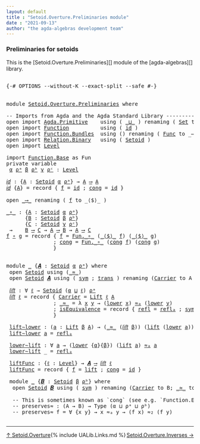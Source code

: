 ```yaml
---
layout: default
title : "Setoid.Overture.Preliminaries module"
date : "2021-09-13"
author: "the agda-algebras development team"
---
```


### <a id="preliminaries-for-setoids">Preliminaries for setoids</a>

This is the [Setoid.Overture.Preliminaries][] module of the [agda-algebras][] library.

<pre class="Agda">

<a id="309" class="Symbol">{-#</a> <a id="313" class="Keyword">OPTIONS</a> <a id="321" class="Pragma">--without-K</a> <a id="333" class="Pragma">--exact-split</a> <a id="347" class="Pragma">--safe</a> <a id="354" class="Symbol">#-}</a>


<a id="360" class="Keyword">module</a> <a id="367" href="Setoid.Overture.Preliminaries.html" class="Module">Setoid.Overture.Preliminaries</a> <a id="397" class="Keyword">where</a>

<a id="404" class="Comment">-- Imports from Agda and the Agda Standard Library -----------------------</a>
<a id="479" class="Keyword">open</a> <a id="484" class="Keyword">import</a> <a id="491" href="Agda.Primitive.html" class="Module">Agda.Primitive</a>    <a id="509" class="Keyword">using</a> <a id="515" class="Symbol">(</a> <a id="517" href="Agda.Primitive.html#810" class="Primitive Operator">_⊔_</a> <a id="521" class="Symbol">)</a> <a id="523" class="Keyword">renaming</a> <a id="532" class="Symbol">(</a> <a id="534" href="Agda.Primitive.html#326" class="Primitive">Set</a> <a id="538" class="Symbol">to</a> <a id="541" class="Primitive">Type</a> <a id="546" class="Symbol">)</a>
<a id="548" class="Keyword">open</a> <a id="553" class="Keyword">import</a> <a id="560" href="Function.html" class="Module">Function</a>          <a id="578" class="Keyword">using</a> <a id="584" class="Symbol">(</a> <a id="586" href="Function.Base.html#615" class="Function">id</a> <a id="589" class="Symbol">)</a>
<a id="591" class="Keyword">open</a> <a id="596" class="Keyword">import</a> <a id="603" href="Function.Bundles.html" class="Module">Function.Bundles</a>  <a id="621" class="Keyword">using</a> <a id="627" class="Symbol">()</a> <a id="630" class="Keyword">renaming</a> <a id="639" class="Symbol">(</a> <a id="641" href="Function.Bundles.html#1868" class="Record">Func</a> <a id="646" class="Symbol">to</a> <a id="649" class="Record">_⟶_</a> <a id="653" class="Symbol">)</a>
<a id="655" class="Keyword">open</a> <a id="660" class="Keyword">import</a> <a id="667" href="Relation.Binary.html" class="Module">Relation.Binary</a>   <a id="685" class="Keyword">using</a> <a id="691" class="Symbol">(</a> <a id="693" href="Relation.Binary.Bundles.html#1009" class="Record">Setoid</a> <a id="700" class="Symbol">)</a>
<a id="702" class="Keyword">open</a> <a id="707" class="Keyword">import</a> <a id="714" href="Level.html" class="Module">Level</a>

<a id="721" class="Keyword">import</a> <a id="728" href="Function.Base.html" class="Module">Function.Base</a> <a id="742" class="Symbol">as</a> <a id="745" class="Module">Fun</a>
<a id="749" class="Keyword">private</a> <a id="757" class="Keyword">variable</a>
 <a id="767" href="Setoid.Overture.Preliminaries.html#767" class="Generalizable">α</a> <a id="769" href="Setoid.Overture.Preliminaries.html#769" class="Generalizable">ρᵃ</a> <a id="772" href="Setoid.Overture.Preliminaries.html#772" class="Generalizable">β</a> <a id="774" href="Setoid.Overture.Preliminaries.html#774" class="Generalizable">ρᵇ</a> <a id="777" href="Setoid.Overture.Preliminaries.html#777" class="Generalizable">γ</a> <a id="779" href="Setoid.Overture.Preliminaries.html#779" class="Generalizable">ρᶜ</a> <a id="782" class="Symbol">:</a> <a id="784" href="Agda.Primitive.html#597" class="Postulate">Level</a>

<a id="𝑖𝑑"></a><a id="791" href="Setoid.Overture.Preliminaries.html#791" class="Function">𝑖𝑑</a> <a id="794" class="Symbol">:</a> <a id="796" class="Symbol">{</a><a id="797" href="Setoid.Overture.Preliminaries.html#797" class="Bound">A</a> <a id="799" class="Symbol">:</a> <a id="801" href="Relation.Binary.Bundles.html#1009" class="Record">Setoid</a> <a id="808" href="Setoid.Overture.Preliminaries.html#767" class="Generalizable">α</a> <a id="810" href="Setoid.Overture.Preliminaries.html#769" class="Generalizable">ρᵃ</a><a id="812" class="Symbol">}</a> <a id="814" class="Symbol">→</a> <a id="816" href="Setoid.Overture.Preliminaries.html#797" class="Bound">A</a> <a id="818" href="Setoid.Overture.Preliminaries.html#649" class="Record Operator">⟶</a> <a id="820" href="Setoid.Overture.Preliminaries.html#797" class="Bound">A</a>
<a id="822" href="Setoid.Overture.Preliminaries.html#791" class="Function">𝑖𝑑</a> <a id="825" class="Symbol">{</a><a id="826" href="Setoid.Overture.Preliminaries.html#826" class="Bound">A</a><a id="827" class="Symbol">}</a> <a id="829" class="Symbol">=</a> <a id="831" class="Keyword">record</a> <a id="838" class="Symbol">{</a> <a id="840" href="Function.Bundles.html#1919" class="Field">f</a> <a id="842" class="Symbol">=</a> <a id="844" href="Function.Base.html#615" class="Function">id</a> <a id="847" class="Symbol">;</a> <a id="849" href="Function.Bundles.html#1938" class="Field">cong</a> <a id="854" class="Symbol">=</a> <a id="856" href="Function.Base.html#615" class="Function">id</a> <a id="859" class="Symbol">}</a>

<a id="862" class="Keyword">open</a> <a id="867" href="Setoid.Overture.Preliminaries.html#649" class="Module">_⟶_</a> <a id="871" class="Keyword">renaming</a> <a id="880" class="Symbol">(</a> <a id="882" href="Function.Bundles.html#1919" class="Field">f</a> <a id="884" class="Symbol">to</a> <a id="887" class="Field">_⟨$⟩_</a> <a id="893" class="Symbol">)</a>

<a id="_∘_"></a><a id="896" href="Setoid.Overture.Preliminaries.html#896" class="Function Operator">_∘_</a> <a id="900" class="Symbol">:</a> <a id="902" class="Symbol">{</a><a id="903" href="Setoid.Overture.Preliminaries.html#903" class="Bound">A</a> <a id="905" class="Symbol">:</a> <a id="907" href="Relation.Binary.Bundles.html#1009" class="Record">Setoid</a> <a id="914" href="Setoid.Overture.Preliminaries.html#767" class="Generalizable">α</a> <a id="916" href="Setoid.Overture.Preliminaries.html#769" class="Generalizable">ρᵃ</a><a id="918" class="Symbol">}</a>
      <a id="926" class="Symbol">{</a><a id="927" href="Setoid.Overture.Preliminaries.html#927" class="Bound">B</a> <a id="929" class="Symbol">:</a> <a id="931" href="Relation.Binary.Bundles.html#1009" class="Record">Setoid</a> <a id="938" href="Setoid.Overture.Preliminaries.html#772" class="Generalizable">β</a> <a id="940" href="Setoid.Overture.Preliminaries.html#774" class="Generalizable">ρᵇ</a><a id="942" class="Symbol">}</a>
      <a id="950" class="Symbol">{</a><a id="951" href="Setoid.Overture.Preliminaries.html#951" class="Bound">C</a> <a id="953" class="Symbol">:</a> <a id="955" href="Relation.Binary.Bundles.html#1009" class="Record">Setoid</a> <a id="962" href="Setoid.Overture.Preliminaries.html#777" class="Generalizable">γ</a> <a id="964" href="Setoid.Overture.Preliminaries.html#779" class="Generalizable">ρᶜ</a><a id="966" class="Symbol">}</a>
 <a id="969" class="Symbol">→</a>    <a id="974" href="Setoid.Overture.Preliminaries.html#927" class="Bound">B</a> <a id="976" href="Setoid.Overture.Preliminaries.html#649" class="Record Operator">⟶</a> <a id="978" href="Setoid.Overture.Preliminaries.html#951" class="Bound">C</a> <a id="980" class="Symbol">→</a> <a id="982" href="Setoid.Overture.Preliminaries.html#903" class="Bound">A</a> <a id="984" href="Setoid.Overture.Preliminaries.html#649" class="Record Operator">⟶</a> <a id="986" href="Setoid.Overture.Preliminaries.html#927" class="Bound">B</a> <a id="988" class="Symbol">→</a> <a id="990" href="Setoid.Overture.Preliminaries.html#903" class="Bound">A</a> <a id="992" href="Setoid.Overture.Preliminaries.html#649" class="Record Operator">⟶</a> <a id="994" href="Setoid.Overture.Preliminaries.html#951" class="Bound">C</a>
<a id="996" href="Setoid.Overture.Preliminaries.html#996" class="Bound">f</a> <a id="998" href="Setoid.Overture.Preliminaries.html#896" class="Function Operator">∘</a> <a id="1000" href="Setoid.Overture.Preliminaries.html#1000" class="Bound">g</a> <a id="1002" class="Symbol">=</a> <a id="1004" class="Keyword">record</a> <a id="1011" class="Symbol">{</a> <a id="1013" href="Function.Bundles.html#1919" class="Field">f</a> <a id="1015" class="Symbol">=</a> <a id="1017" href="Function.Base.html#1031" class="Function Operator">Fun._∘_</a> <a id="1025" class="Symbol">(</a><a id="1026" href="Setoid.Overture.Preliminaries.html#887" class="Field Operator">_⟨$⟩_</a> <a id="1032" href="Setoid.Overture.Preliminaries.html#996" class="Bound">f</a><a id="1033" class="Symbol">)</a> <a id="1035" class="Symbol">(</a><a id="1036" href="Setoid.Overture.Preliminaries.html#887" class="Field Operator">_⟨$⟩_</a> <a id="1042" href="Setoid.Overture.Preliminaries.html#1000" class="Bound">g</a><a id="1043" class="Symbol">)</a>
               <a id="1060" class="Symbol">;</a> <a id="1062" href="Function.Bundles.html#1938" class="Field">cong</a> <a id="1067" class="Symbol">=</a> <a id="1069" href="Function.Base.html#1031" class="Function Operator">Fun._∘_</a> <a id="1077" class="Symbol">(</a><a id="1078" href="Function.Bundles.html#1938" class="Field">cong</a> <a id="1083" href="Setoid.Overture.Preliminaries.html#996" class="Bound">f</a><a id="1084" class="Symbol">)</a> <a id="1086" class="Symbol">(</a><a id="1087" href="Function.Bundles.html#1938" class="Field">cong</a> <a id="1092" href="Setoid.Overture.Preliminaries.html#1000" class="Bound">g</a><a id="1093" class="Symbol">)</a>
               <a id="1110" class="Symbol">}</a>


<a id="1114" class="Keyword">module</a> <a id="1121" href="Setoid.Overture.Preliminaries.html#1121" class="Module">_</a> <a id="1123" class="Symbol">{</a><a id="1124" href="Setoid.Overture.Preliminaries.html#1124" class="Bound">𝑨</a> <a id="1126" class="Symbol">:</a> <a id="1128" href="Relation.Binary.Bundles.html#1009" class="Record">Setoid</a> <a id="1135" href="Setoid.Overture.Preliminaries.html#767" class="Generalizable">α</a> <a id="1137" href="Setoid.Overture.Preliminaries.html#769" class="Generalizable">ρᵃ</a><a id="1139" class="Symbol">}</a> <a id="1141" class="Keyword">where</a>
 <a id="1148" class="Keyword">open</a> <a id="1153" href="Relation.Binary.Bundles.html#1009" class="Module">Setoid</a> <a id="1160" class="Keyword">using</a> <a id="1166" class="Symbol">(</a><a id="1167" href="Relation.Binary.Bundles.html#1098" class="Field Operator">_≈_</a><a id="1170" class="Symbol">)</a>
 <a id="1173" class="Keyword">open</a> <a id="1178" href="Relation.Binary.Bundles.html#1009" class="Module">Setoid</a> <a id="1185" href="Setoid.Overture.Preliminaries.html#1124" class="Bound">𝑨</a> <a id="1187" class="Keyword">using</a> <a id="1193" class="Symbol">(</a> <a id="1195" href="Relation.Binary.Structures.html#1594" class="Function">sym</a> <a id="1199" class="Symbol">;</a> <a id="1201" href="Relation.Binary.Structures.html#1620" class="Function">trans</a> <a id="1207" class="Symbol">)</a> <a id="1209" class="Keyword">renaming</a> <a id="1218" class="Symbol">(</a><a id="1219" href="Relation.Binary.Bundles.html#1072" class="Field">Carrier</a> <a id="1227" class="Symbol">to</a> <a id="1230" class="Field">A</a> <a id="1232" class="Symbol">;</a> <a id="1234" href="Relation.Binary.Bundles.html#1098" class="Field Operator">_≈_</a> <a id="1238" class="Symbol">to</a> <a id="1241" class="Field Operator">_≈ₐ_</a> <a id="1246" class="Symbol">;</a> <a id="1248" href="Relation.Binary.Structures.html#1568" class="Function">refl</a> <a id="1253" class="Symbol">to</a> <a id="1256" class="Function">reflₐ</a><a id="1261" class="Symbol">)</a>

 <a id="1265" href="Setoid.Overture.Preliminaries.html#1265" class="Function">𝑙𝑖𝑓𝑡</a> <a id="1270" class="Symbol">:</a> <a id="1272" class="Symbol">∀</a> <a id="1274" href="Setoid.Overture.Preliminaries.html#1274" class="Bound">ℓ</a> <a id="1276" class="Symbol">→</a> <a id="1278" href="Relation.Binary.Bundles.html#1009" class="Record">Setoid</a> <a id="1285" class="Symbol">(</a><a id="1286" href="Setoid.Overture.Preliminaries.html#1135" class="Bound">α</a> <a id="1288" href="Agda.Primitive.html#810" class="Primitive Operator">⊔</a> <a id="1290" href="Setoid.Overture.Preliminaries.html#1274" class="Bound">ℓ</a><a id="1291" class="Symbol">)</a> <a id="1293" href="Setoid.Overture.Preliminaries.html#1137" class="Bound">ρᵃ</a>
 <a id="1297" href="Setoid.Overture.Preliminaries.html#1265" class="Function">𝑙𝑖𝑓𝑡</a> <a id="1302" href="Setoid.Overture.Preliminaries.html#1302" class="Bound">ℓ</a> <a id="1304" class="Symbol">=</a> <a id="1306" class="Keyword">record</a> <a id="1313" class="Symbol">{</a> <a id="1315" href="Relation.Binary.Bundles.html#1072" class="Field">Carrier</a> <a id="1323" class="Symbol">=</a> <a id="1325" href="Level.html#400" class="Record">Lift</a> <a id="1330" href="Setoid.Overture.Preliminaries.html#1302" class="Bound">ℓ</a> <a id="1332" href="Setoid.Overture.Preliminaries.html#1230" class="Field">A</a>
               <a id="1349" class="Symbol">;</a> <a id="1351" href="Relation.Binary.Bundles.html#1098" class="Field Operator">_≈_</a> <a id="1355" class="Symbol">=</a> <a id="1357" class="Symbol">λ</a> <a id="1359" href="Setoid.Overture.Preliminaries.html#1359" class="Bound">x</a> <a id="1361" href="Setoid.Overture.Preliminaries.html#1361" class="Bound">y</a> <a id="1363" class="Symbol">→</a> <a id="1365" class="Symbol">(</a><a id="1366" href="Level.html#470" class="Field">lower</a> <a id="1372" href="Setoid.Overture.Preliminaries.html#1359" class="Bound">x</a><a id="1373" class="Symbol">)</a> <a id="1375" href="Setoid.Overture.Preliminaries.html#1241" class="Field Operator">≈ₐ</a> <a id="1378" class="Symbol">(</a><a id="1379" href="Level.html#470" class="Field">lower</a> <a id="1385" href="Setoid.Overture.Preliminaries.html#1361" class="Bound">y</a><a id="1386" class="Symbol">)</a>
               <a id="1403" class="Symbol">;</a> <a id="1405" href="Relation.Binary.Bundles.html#1132" class="Field">isEquivalence</a> <a id="1419" class="Symbol">=</a> <a id="1421" class="Keyword">record</a> <a id="1428" class="Symbol">{</a> <a id="1430" href="Relation.Binary.Structures.html#1568" class="Field">refl</a> <a id="1435" class="Symbol">=</a> <a id="1437" href="Setoid.Overture.Preliminaries.html#1256" class="Function">reflₐ</a> <a id="1443" class="Symbol">;</a> <a id="1445" href="Relation.Binary.Structures.html#1594" class="Field">sym</a> <a id="1449" class="Symbol">=</a> <a id="1451" href="Relation.Binary.Structures.html#1594" class="Function">sym</a> <a id="1455" class="Symbol">;</a> <a id="1457" href="Relation.Binary.Structures.html#1620" class="Field">trans</a> <a id="1463" class="Symbol">=</a> <a id="1465" href="Relation.Binary.Structures.html#1620" class="Function">trans</a> <a id="1471" class="Symbol">}</a>
               <a id="1488" class="Symbol">}</a>

 <a id="1492" href="Setoid.Overture.Preliminaries.html#1492" class="Function">lift∼lower</a> <a id="1503" class="Symbol">:</a> <a id="1505" class="Symbol">(</a><a id="1506" href="Setoid.Overture.Preliminaries.html#1506" class="Bound">a</a> <a id="1508" class="Symbol">:</a> <a id="1510" href="Level.html#400" class="Record">Lift</a> <a id="1515" href="Setoid.Overture.Preliminaries.html#772" class="Generalizable">β</a> <a id="1517" href="Setoid.Overture.Preliminaries.html#1230" class="Field">A</a><a id="1518" class="Symbol">)</a> <a id="1520" class="Symbol">→</a> <a id="1522" class="Symbol">(</a><a id="1523" href="Relation.Binary.Bundles.html#1098" class="Field Operator">_≈_</a> <a id="1527" class="Symbol">(</a><a id="1528" href="Setoid.Overture.Preliminaries.html#1265" class="Function">𝑙𝑖𝑓𝑡</a> <a id="1533" href="Setoid.Overture.Preliminaries.html#772" class="Generalizable">β</a><a id="1534" class="Symbol">))</a> <a id="1537" class="Symbol">(</a><a id="1538" href="Level.html#457" class="InductiveConstructor">lift</a> <a id="1543" class="Symbol">(</a><a id="1544" href="Level.html#470" class="Field">lower</a> <a id="1550" href="Setoid.Overture.Preliminaries.html#1506" class="Bound">a</a><a id="1551" class="Symbol">))</a> <a id="1554" href="Setoid.Overture.Preliminaries.html#1506" class="Bound">a</a>
 <a id="1557" href="Setoid.Overture.Preliminaries.html#1492" class="Function">lift∼lower</a> <a id="1568" href="Setoid.Overture.Preliminaries.html#1568" class="Bound">a</a> <a id="1570" class="Symbol">=</a> <a id="1572" href="Setoid.Overture.Preliminaries.html#1256" class="Function">reflₐ</a>

 <a id="1580" href="Setoid.Overture.Preliminaries.html#1580" class="Function">lower∼lift</a> <a id="1591" class="Symbol">:</a> <a id="1593" class="Symbol">∀</a> <a id="1595" href="Setoid.Overture.Preliminaries.html#1595" class="Bound">a</a> <a id="1597" class="Symbol">→</a> <a id="1599" class="Symbol">(</a><a id="1600" href="Level.html#470" class="Field">lower</a> <a id="1606" class="Symbol">{</a><a id="1607" href="Setoid.Overture.Preliminaries.html#1135" class="Bound">α</a><a id="1608" class="Symbol">}{</a><a id="1610" href="Setoid.Overture.Preliminaries.html#772" class="Generalizable">β</a><a id="1611" class="Symbol">})</a> <a id="1614" class="Symbol">(</a><a id="1615" href="Level.html#457" class="InductiveConstructor">lift</a> <a id="1620" href="Setoid.Overture.Preliminaries.html#1595" class="Bound">a</a><a id="1621" class="Symbol">)</a> <a id="1623" href="Setoid.Overture.Preliminaries.html#1241" class="Field Operator">≈ₐ</a> <a id="1626" href="Setoid.Overture.Preliminaries.html#1595" class="Bound">a</a>
 <a id="1629" href="Setoid.Overture.Preliminaries.html#1580" class="Function">lower∼lift</a> <a id="1640" class="Symbol">_</a> <a id="1642" class="Symbol">=</a> <a id="1644" href="Setoid.Overture.Preliminaries.html#1256" class="Function">reflₐ</a>

 <a id="1652" href="Setoid.Overture.Preliminaries.html#1652" class="Function">liftFunc</a> <a id="1661" class="Symbol">:</a> <a id="1663" class="Symbol">{</a><a id="1664" href="Setoid.Overture.Preliminaries.html#1664" class="Bound">ℓ</a> <a id="1666" class="Symbol">:</a> <a id="1668" href="Agda.Primitive.html#597" class="Postulate">Level</a><a id="1673" class="Symbol">}</a> <a id="1675" class="Symbol">→</a> <a id="1677" href="Setoid.Overture.Preliminaries.html#1124" class="Bound">𝑨</a> <a id="1679" href="Setoid.Overture.Preliminaries.html#649" class="Record Operator">⟶</a> <a id="1681" href="Setoid.Overture.Preliminaries.html#1265" class="Function">𝑙𝑖𝑓𝑡</a> <a id="1686" href="Setoid.Overture.Preliminaries.html#1664" class="Bound">ℓ</a>
 <a id="1689" href="Setoid.Overture.Preliminaries.html#1652" class="Function">liftFunc</a> <a id="1698" class="Symbol">=</a> <a id="1700" class="Keyword">record</a> <a id="1707" class="Symbol">{</a> <a id="1709" href="Function.Bundles.html#1919" class="Field">f</a> <a id="1711" class="Symbol">=</a> <a id="1713" href="Level.html#457" class="InductiveConstructor">lift</a> <a id="1718" class="Symbol">;</a> <a id="1720" href="Function.Bundles.html#1938" class="Field">cong</a> <a id="1725" class="Symbol">=</a> <a id="1727" href="Function.Base.html#615" class="Function">id</a> <a id="1730" class="Symbol">}</a>

 <a id="1734" class="Keyword">module</a> <a id="1741" href="Setoid.Overture.Preliminaries.html#1741" class="Module">_</a> <a id="1743" class="Symbol">{</a><a id="1744" href="Setoid.Overture.Preliminaries.html#1744" class="Bound">𝑩</a> <a id="1746" class="Symbol">:</a> <a id="1748" href="Relation.Binary.Bundles.html#1009" class="Record">Setoid</a> <a id="1755" href="Setoid.Overture.Preliminaries.html#772" class="Generalizable">β</a> <a id="1757" href="Setoid.Overture.Preliminaries.html#774" class="Generalizable">ρᵇ</a><a id="1759" class="Symbol">}</a> <a id="1761" class="Keyword">where</a>
  <a id="1769" class="Keyword">open</a> <a id="1774" href="Relation.Binary.Bundles.html#1009" class="Module">Setoid</a> <a id="1781" href="Setoid.Overture.Preliminaries.html#1744" class="Bound">𝑩</a> <a id="1783" class="Keyword">using</a> <a id="1789" class="Symbol">(</a> <a id="1791" href="Relation.Binary.Structures.html#1594" class="Function">sym</a> <a id="1795" class="Symbol">)</a> <a id="1797" class="Keyword">renaming</a> <a id="1806" class="Symbol">(</a><a id="1807" href="Relation.Binary.Bundles.html#1072" class="Field">Carrier</a> <a id="1815" class="Symbol">to</a> <a id="1818" class="Field">B</a><a id="1819" class="Symbol">;</a> <a id="1821" href="Relation.Binary.Bundles.html#1098" class="Field Operator">_≈_</a> <a id="1825" class="Symbol">to</a> <a id="1828" class="Field Operator">_≈₂_</a><a id="1832" class="Symbol">)</a>

  <a id="1837" class="Comment">-- This is sometimes known as `cong` (see e.g. `Function.Equality` in the agda-stdlib)</a>
  <a id="1926" class="Comment">-- preserves≈ : (A → B) → Type (α ⊔ ρᵃ ⊔ ρᵇ)</a>
  <a id="1973" class="Comment">-- preserves≈ f = ∀ {x y} → x ≈ₐ y → (f x) ≈₂ (f y)</a>

</pre>

--------------------------------------

<span style="float:left;">[↑ Setoid.Overture](Setoid.Overture.html)</span>
<span style="float:right;">[Setoid.Overture.Inverses →](Setoid.Overture.Inverses.html)</span>

{% include UALib.Links.md %}

